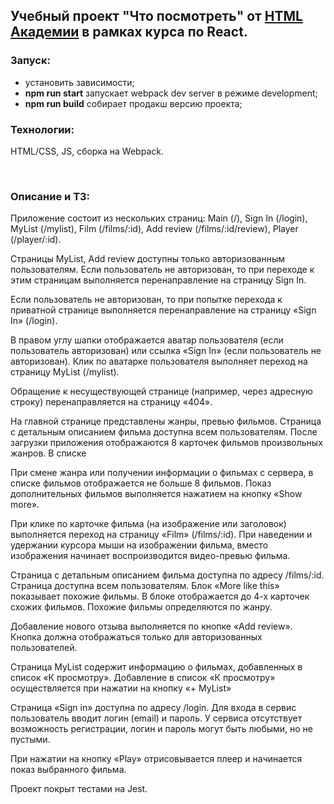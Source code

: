 ## Учебный проект "Что посмотреть" от [HTML Академии](https://htmlacademy.ru/intensive/react) в рамках курса по React.

### Запуск:

- установить зависимости;
- __npm run start__ запускает webpack dev server в режиме development;
- __npm run build__ собирает продакш версию проекта;

### Технологии:

HTML/CSS, JS, сборка на Webpack.

&nbsp;


### Описание и ТЗ:

Приложение состоит из нескольких страниц: Main (/), Sign In (/login), MyList (/mylist), Film (/films/:id), Add review (/films/:id/review), Player (/player/:id).

Страницы MyList, Add review доступны только авторизованным пользователям. Если пользователь не авторизован, то при переходе к этим страницам выполняется перенаправление на страницу Sign In.

Если пользователь не авторизован, то при попытке перехода к приватной странице выполняется перенаправление на страницу «Sign In» (/login).

В правом углу шапки отображается аватар пользователя (если пользователь авторизован) или ссылка «Sign In» (если пользователь не авторизован). Клик по аватарке пользователя выполняет переход на страницу MyList (/mylist).

Обращение к несуществующей странице (например, через адресную строку) перенаправляется на страницу «404».

На главной странице представлены жанры, превью фильмов. Страница с детальным описанием фильма доступна всем пользователям. После загрузки приложения отображаются 8 карточек фильмов произвольных жанров. В списке

При смене жанра или получении информации о фильмах с сервера, в списке фильмов отображается не больше 8 фильмов. Показ дополнительных фильмов выполняется нажатием на кнопку «Show more».

При клике по карточке фильма (на изображение или заголовок) выполняется переход на страницу «Film» (/films/:id). При наведении и удержании курсора мыши на изображении фильма, вместо изображения начинает воспроизводится видео-превью фильма.

Страница с детальным описанием фильма доступна по адресу /films/:id. Страница доступна всем пользователям. Блок «More like this» показывает похожие фильмы. В блоке отображается до 4-х карточек схожих фильмов. Похожие фильмы определяются по жанру.

Добавление нового отзыва выполняется по кнопке «Add review». Кнопка должна отображаться только для авторизованных пользователей.

Страница MyList содержит информацию о фильмах, добавленных в список «К просмотру». Добавление в список «К просмотру» осуществляется при нажатии на кнопку «+ MyList» 

Страница «Sign in» доступна по адресу /login. Для входа в сервис пользователь вводит логин (email) и пароль. У сервиса отсутствует возможность регистрации, логин и пароль могут быть любыми, но не пустыми.

При нажатии на кнопку «Play» отрисовывается плеер и начинается показ выбранного фильма.

Проект покрыт тестами на Jest. 
